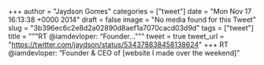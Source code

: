 
+++
author = "Jaydson Gomes"
categories = ["tweet"]
date = "Mon Nov 17 16:13:38 +0000 2014"
draft = false
image = "No media found for this Tweet"
slug = "3b396ec6c2e8d2a02890d8aef1a7070cacd03d9d"
tags = ["tweet"]
title = """RT @iamdevloper: “Founder..."""
tweet = true
tweet_url = "https://twitter.com/jaydson/status/534378838458138624"
+++
RT @iamdevloper: “Founder &amp; CEO of [website I made over the weekend]”
